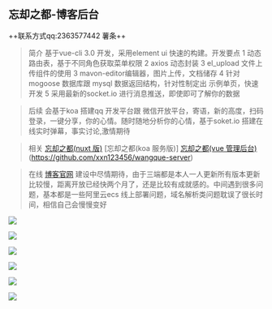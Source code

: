 ## 忘却之都-博客后台
++联系方式qq:2363577442 薯条++

> 简介 基于vue-cli 3.0 开发，采用element ui 快速的构建。开发要点 1 动态路由表，基于不同角色获取菜单权限 2 axios 动态封装 3 el_upload 文件上传组件的使用  3 mavon-editor编辑器，图片上传，文档储存 4 针对mogoose 数据库跟 mysql 数据返回结构，针对性制定出 示例单页，快速开发  5 采用最新的socket.io 进行消息推送，即使即可了解你的数据 

> 后续 会基于koa 搭建qq 开发平台跟 微信开放平台，寄语，新的高度，扫码登录，一键分享，你的心情。随时随地分析你的心情，基于soket.io 搭建在线实时弹幕，事实讨论,激情期待

> 相关 [忘却之都(nuxt 版)](https://github.com/xxn123456/wangque) [忘却之都(koa 服务版)] [忘却之都(vue 管理后台)](https://github.com/xxn123456/wangque-admin)(https://github.com/xxn123456/wangque-server)

> 在线 [博客官网](http://blog.shutiaogege.top/) 建设中尽情期待，由于三端都是本人一人更新所有版本更新比较慢，距离开放已经快两个月了，还是比较有成就感的。中间遇到很多问题，基本都是一些阿里云ecs 线上部署问题，域名解析类问题耽误了很长时间，相信自己会慢慢变好




![](http://shutiaogege.top/image/wq_admin/admin_1.png)

![](http://shutiaogege.top/image/wq_admin/admin_2.png)


![](http://shutiaogege.top/image/wq_admin/admin_4.png)

![](http://shutiaogege.top/image/wq_admin/admin_5.png)

![](http://shutiaogege.top/image/wq_admin/admin_6.png)


![](http://shutiaogege.top/image/wq_admin/admin_8.png)